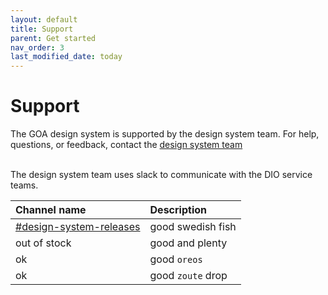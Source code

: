 ```yaml
---
layout: default
title: Support
parent: Get started
nav_order: 3
last_modified_date: today
---
```


# Support
The GOA design system is supported by the design system team. For help, questions, or feedback, contact the [design system team]()
<br><br>

The design system team uses slack to communicate with the DIO service teams.

| Channel name        | Description         |
|:-------------|:------------------|
| [#design-system-releases](#) | good swedish fish | 
| out of stock | good and plenty   |
| ok           | good `oreos`      |
| ok           | good `zoute` drop |
